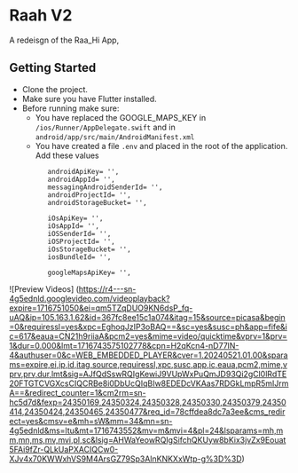 # Raah V2

A redeisgn of the Raa_Hi App,

## Getting Started
- Clone the project.
- Make sure you have Flutter installed.
- Before running make sure:
   - You have replaced the GOOGLE_MAPS_KEY in ```/ios/Runner/AppDelegate.swift``` and in ```android/app/src/main/AndroidManifest.xml```
   - You have created a file ```.env``` and placed in the root of the application. Add these values
     ```
        androidApiKey= '',
        androidAppId= '',
        messagingAndroidSenderId= '',
        androidProjectId= '',
        androidStorageBucket= '',
        
        iOsApiKey= '',
        iOsAppId= '',
        iOSSenderId= '',
        iOSProjectId= '',
        iOsStorageBucket= '',
        iosBundleId= '',
        
        googleMapsApiKey= '',
     ```


![Preview Videos] (https://r4---sn-4g5ednld.googlevideo.com/videoplayback?expire=1716751050&ei=qm5TZqDUO9KN6dsP_fq-uAQ&ip=105.163.1.62&id=367fc8ee15c1a074&itag=15&source=picasa&begin=0&requiressl=yes&xpc=EghoqJzIP3oBAQ==&sc=yes&susc=ph&app=fife&ic=617&eaua=CN21h9riiaA&pcm2=yes&mime=video/quicktime&vprv=1&prv=1&dur=0.000&lmt=1716743575102778&cpn=H2qKcn4-nD77lN-4&authuser=0&c=WEB_EMBEDDED_PLAYER&cver=1.20240521.01.00&sparams=expire,ei,ip,id,itag,source,requiressl,xpc,susc,app,ic,eaua,pcm2,mime,vprv,prv,dur,lmt&sig=AJfQdSswRQIgKewiJ9VUpWxPuQmJD93Qi2gCl0lRdTE20FTGTCVGXcsCIQCRBe8i0DbUcQIqBIw8EDEDcVKAas7RDGkLmpR5mIJrmA==&redirect_counter=1&cm2rm=sn-hc5d7d&fexp=24350169,24350324,24350328,24350330,24350379,24350414,24350424,24350465,24350477&req_id=78cffdea8dc7a3ee&cms_redirect=yes&cmsv=e&mh=sW&mm=34&mn=sn-4g5ednld&ms=ltu&mt=1716743552&mv=m&mvi=4&pl=24&lsparams=mh,mm,mn,ms,mv,mvi,pl,sc&lsig=AHWaYeowRQIgSifchQKUyw8bKix3jvZx9Eouat5FAi9fZr-QLkUaPXACIQCw0-XJv4x70KWWxhVS9M4ArsGZ79Sp3AlnKNKXxWtp-g%3D%3D)

